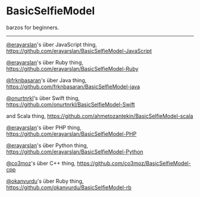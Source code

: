 BasicSelfieModel
================

barzos for beginners.

___
[@erayarslan](https://github.com/erayarslan)'s über JavaScript thing, https://github.com/erayarslan/BasicSelfieModel-JavaScript

[@erayarslan](https://github.com/erayarslan)'s über Ruby thing, https://github.com/erayarslan/BasicSelfieModel-Ruby

[@frknbasaran](https://github.com/frknbasaran)'s über Java thing, https://github.com/frknbasaran/BasicSelfieModel-java

[@onurtnrkl](https://github.com/onurtnrkl)'s über Swift thing, https://github.com/onurtnrkl/BasicSelfieModel-Swift

and Scala thing, https://github.com/ahmetozantekin/BasicSelfieModel-scala

[@erayarslan](https://github.com/erayarslan)'s über PHP thing, https://github.com/erayarslan/BasicSelfieModel-PHP

[@erayarslan](https://github.com/erayarslan)'s über Python thing, https://github.com/erayarslan/BasicSelfieModel-Python

[@co3moz](https://github.com/co3moz)'s über  C++ thing, https://github.com/co3moz/BasicSelfieModel-cpp

[@okanvurdu](https://github.com/okanvurdu)'s über  Ruby thing, https://github.com/okanvurdu/BasicSelfieModel-rb

